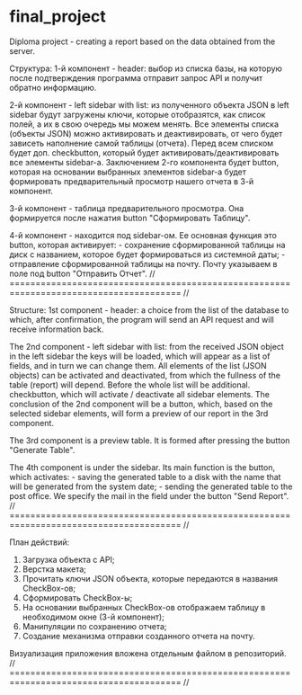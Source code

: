 # final_project
Diploma project - creating a report based on the data obtained from the server.

Структура:
  1-й компонент - header: выбор из списка базы, на которую после подтверждения программа отправит запрос API и получит обратно информацию.

  2-й компонент - left sidebar with list: из полученного объекта JSON в left sidebar будут загружены ключи, которые отобразятся, как список полей, а их в свою очередь мы можем менять.
  Все элементы списка (объекты JSON) можно активировать и деактивировать, от чего будет зависеть наполнение самой таблицы (отчета).
  Перед всем списком будет доп. checkbutton, который будет активировать/деактивировать все элементы sidebar-а.
  Заключением 2-го компонента будет button, которая на основании выбранных элементов sidebar-а будет формировать предварительный просмотр нашего отчета в 3-й компонент.

  3-й компонент - таблица предварительного просмотра. Она формируется после нажатия button "Сформировать Таблицу".

  4-й компонент - находится под sidebar-ом. Ее основная функция это button, которая активирует:
    - сохранение сформированной таблицы на диск с названием, которое будет формироваться из    системной даты;
    - отправление сформированной таблицы на почту. Почту указываем в поле под button           "Отправить Отчет".
// ======================================================================================= //

Structure:
  1st component - header: a choice from the list of the database to which, after confirmation, the program will send an API request and will receive information back.

  The 2nd component - left sidebar with list: from the received JSON object in the left sidebar the keys will be loaded, which will appear as a list of fields, and in turn we can change them.
  All elements of the list (JSON objects) can be activated and deactivated, from which the fullness of the table (report) will depend.
  Before the whole list will be additional. checkbutton, which will activate / deactivate all sidebar elements.
  The conclusion of the 2nd component will be a button, which, based on the selected sidebar elements, will form a preview of our report in the 3rd component.

  The 3rd component is a preview table. It is formed after pressing the button "Generate Table".

  The 4th component is under the sidebar. Its main function is the button, which activates:
    - saving the generated table to a disk with the name that will be generated from the system date;
    - sending the generated table to the post office. We specify the mail in the field under the button "Send Report".
// ======================================================================================= //

План действий:
1. Загрузка объекта с API;
2. Верстка макета;
3. Прочитать ключи JSON объекта, которые передаются в названия CheckBox-ов;
4. Сформировать CheckBox-ы;
5. На основании выбранных CheckBox-ов отображаем таблицу в необходимом окне (3-й компонент);
6. Манипуляции по сохранению отчета;
7. Создание механизма отправки созданного отчета на почту.

Визуализация приложения вложена отдельным файлом в репозиторий.
// ======================================================================================= //